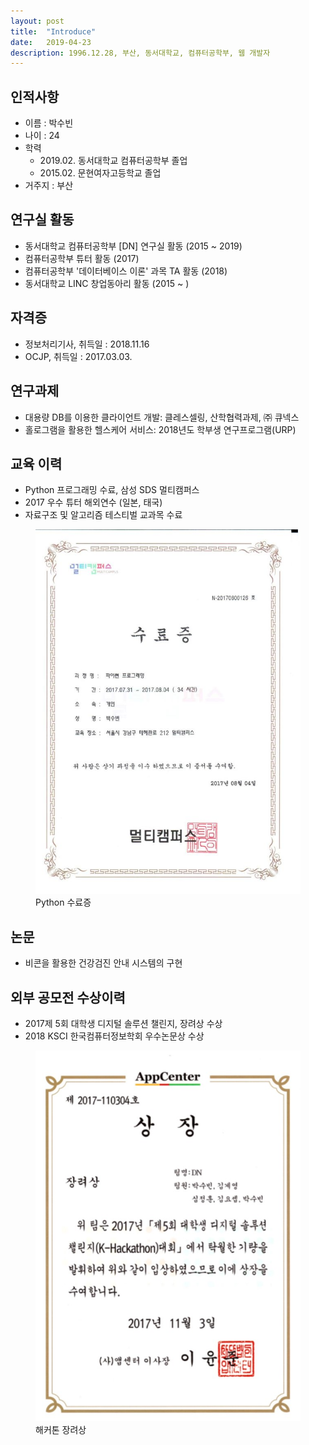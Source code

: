 ```yaml
---
layout: post
title:  "Introduce"
date:   2019-04-23
description: 1996.12.28, 부산, 동서대학교, 컴퓨터공학부, 웹 개발자
---
```


## 인적사항

* 이름 : 박수빈
* 나이 : 24
* 학력
    * 2019.02. 동서대학교 컴퓨터공학부 졸업
    * 2015.02. 문현여자고등학교 졸업
* 거주지 : 부산

## 연구실 활동

* 동서대학교 컴퓨터공학부 [DN] 연구실 활동 (2015 ~ 2019)
* 컴퓨터공학부 튜터 활동 (2017)
* 컴퓨터공학부 '데이터베이스 이론' 과목 TA 활동 (2018)
* 동서대학교 LINC 창업동아리 활동 (2015 ~ )

## 자격증

* 정보처리기사, 취득일 : 2018.11.16
* OCJP, 취득일 : 2017.03.03.

## 연구과제

* 대용량 DB를 이용한 클라이언트 개발: 클레스셀링, 산학협력과제, ㈜ 큐넥스
* 홀로그램을 활용한 헬스케어 서비스: 2018년도 학부생 연구프로그램(URP)

## 교육 이력

* Python 프로그래밍 수료, 삼성 SDS 멀티캠퍼스
* 2017 우수 튜터 해외연수 (일본, 태국)
* 자료구조 및 알고리즘 테스티벌 교과목 수료

<figure>
    <img src="/assets/img/python.jpg" alt=""/>
     <figcaption>Python 수료증</figcaption>
</figure>

## 논문

* 비콘을 활용한 건강검진 안내 시스템의 구현 

## 외부 공모전 수상이력

* 2017제 5회 대학생 디지털 솔루션 챌린지, 장려상 수상
* 2018 KSCI 한국컴퓨터정보학회 우수논문상 수상

<figure>
    <img src="/assets/img/Hack.jpg" alt=""/>
     <figcaption>해커톤 장려상</figcaption>
</figure>


<br><br><br><br>
